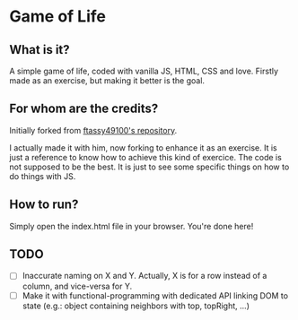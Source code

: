 # Game of Life
## What is it?
A simple game of life, coded with vanilla JS, HTML, CSS and love.
Firstly made as an exercise, but making it better is the goal.

## For whom are the credits?
Initially forked from [ftassy49100's repository](https://github.com/ftassy49100/game_of_life).

I actually made it with him, now forking to enhance it as an exercise. It is just a reference
to know how to achieve this kind of exercice. The code is not supposed to be the best.
It is just to see some specific things on how to do things with JS.

## How to run?
Simply open the index.html file in your browser. You're done here!

## TODO
- [ ] Inaccurate naming on X and Y. Actually, X is for a row instead of a column, and vice-versa for Y.
- [ ] Make it with functional-programming with dedicated API linking DOM to state (e.g.: object containing neighbors with top, topRight, ...)
